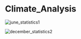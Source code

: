 # Climate_Analysis

![june_statistics1](https://user-images.githubusercontent.com/75647359/107885692-5f353c80-6ec1-11eb-903e-30d17739dc05.png)
 
![december_statistics2](https://user-images.githubusercontent.com/75647359/107885678-4fb5f380-6ec1-11eb-9cc6-2b3ba27baa48.png)

